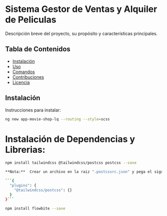 # Sistema Gestor de Ventas y Alquiler de Peliculas

Descripción breve del proyecto, su propósito y características principales.

## Tabla de Contenidos
- [Instalación](#instalación)
- [Uso](#uso)
- [Comandos](#comandos)
- [Contribuciones](#contribuciones)
- [Licencia](#licencia)

## Instalación

Instrucciones para instalar:

```bash
ng new app-movie-shop-lq --routing --style=scss
```

# Instalación de Dependencias y Librerias:
 
```bash
npm install tailwindcss @tailwindcss/postcss postcss --save

**Nota:**  Crear un archivo en la raiz ".postcssrc.json" y pega el siguiente codigo

```{
  "plugins": {
    "@tailwindcss/postcss": {}
  }
}```

npm install flowbite --save

```
